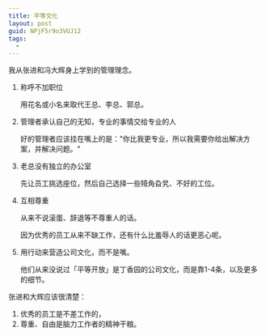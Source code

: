 ```yaml
---
title: 平等文化
layout: post
guid: NPjF5r9o3VUJ12
tags:
  - 
---
```


我从张进和冯大辉身上学到的管理理念。

1. 称呼不加职位

    用花名或小名来取代王总、李总、郭总。

2. 管理者承认自己的无知，专业的事情交给专业的人

    好的管理者应该挂在嘴上的是："你比我更专业，所以我需要你给出解决方案，并解决问题。"

3. 老总没有独立的办公室

    先让员工挑选座位，然后自己选择一些犄角旮旯、不好的工位。

4. 互相尊重

    从来不说滚蛋、辞退等不尊重人的话。

    因为优秀的员工从来不缺工作，还有什么比羞辱人的话更恶心呢。

5. 用行动来营造公司文化，而不是嘴。

   他们从来没说过「平等开放」是丁香园的公司文化，而是靠1-4条，以及更多的细节。


张进和大辉应该很清楚：

1. 优秀的员工是不差工作的，
2. 尊重、自由是脑力工作者的精神干粮。

